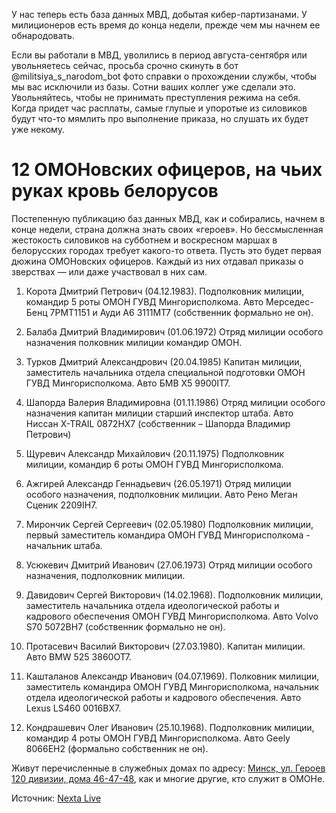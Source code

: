 У нас теперь есть база данных МВД, добытая кибер-партизанами. У милиционеров есть время до конца недели, прежде чем мы начнем ее обнародовать. 

Если вы работали в МВД, уволились в период августа-сентября или увольняетесь сейчас, просьба срочно скинуть в бот @militsiya_s_narodom_bot фото справки о прохождении службы, чтобы мы вас исключили из базы. Сотни ваших коллег уже сделали это. Увольняйтесь, чтобы не принимать преступления режима на себя. Когда придет час расплаты, самые глупые и упоротые из силовиков будут что-то мямлить про выполнение приказа, но слушать их будет уже некому.
 
# 12 ОМОНовских офицеров, на чьих руках кровь белорусов
 
Постепенную публикацию баз данных МВД, как и собирались, начнем в конце недели, страна должна знать своих «героев». Но бессмысленная жестокость силовиков на субботнем и воскресном маршах в белорусских городах требует какого-то ответа. Пусть это будет первая дюжина ОМОНовских офицеров. Каждый из них отдавал приказы о зверствах — или даже участвовал в них сам.
 
1. Корота Дмитрий Петрович (04.12.1983). Подполковник милиции, командир 5 роты ОМОН ГУВД Мингорисполкома. Авто Мерседес-Бенц 7РМТ1151 и Ауди А6 3111МТ7 (собственник формально не он).

2. Балаба Дмитрий Владимирович (01.06.1972) Отряд милиции особого назначения полковник милиции командир ОМОН.

3. Турков Дмитрий Александрович (20.04.1985) Капитан милиции, заместитель начальника отдела специальной подготовки ОМОН ГУВД Мингорисполкома. Авто БМВ X5 9900IТ7.

4. Шапорда Валерия Владимировна (01.11.1986) Отряд милиции особого назначения капитан милиции старший инспектор штаба. Авто Ниссан X-TRAIL 0872НХ7 (собственник – Шапорда Владимир Петрович)

5. Щуревич Александр Михайлович (20.11.1975) Подполковник милиции, командир 6 роты ОМОН ГУВД Мингорисполкома.

6. Ажгирей Александр Геннадьевич (26.05.1971) Отряд милиции особого назначения, подполковник милиции. Авто Рено Меган Сценик 2209IН7.

7. Мирончик Сергей Сергеевич (02.05.1980) Подполковник милиции, первый заместитель командира ОМОН ГУВД Мингорисполкома - начальник штаба. 

8. Усюкевич Дмитрий Иванович (27.06.1973) Отряд милиции особого назначения, подполковник милиции.

9. Давидович Сергей Викторович (14.02.1968). Подполковник милиции, заместитель начальника отдела идеологической работы и кадрового обеспечения ОМОН ГУВД Мингорисполкома. Авто Volvo S70 5072ВН7 (собственник формально не он).

10. Протасевич Василий Викторович (27.03.1980). Капитан милиции. Авто BMW 525 3860ОТ7.

11. Кашталанов Александр Иванович (04.07.1969). Полковник милиции, заместитель командира ОМОН ГУВД Мингорисполкома, начальник отдела идеологической работы и кадрового обеспечения. Авто Lexus LS460 0016ВХ7.

12. Кондрашевич Олег Иванович (25.10.1968). Подполковник милиции, командир 4 роты ОМОН ГУВД Мингорисполкома. Авто Geely 8066ЕН2 (формально собственник не он).

Живут перечисленные в служебных домах по адресу: [Минск, ул. Героев 120 дивизии, дома 46-47-48](https://goo.gl/maps/As71ueQjiTYSc9477), как и многие другие, кто служит в ОМОНе.


Источник: [Nexta Live](https://t.me/nexta_live/11172)
